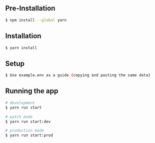 ## Pre-Installation

```bash
$ npm install --global yarn
```

## Installation

```bash
$ yarn install
```

## Setup

```bash
$ Use example.env as a guide (copying and pasting the same data)
```

## Running the app

```bash
# development
$ yarn run start

# watch mode
$ yarn run start:dev

# production mode
$ yarn run start:prod
```
